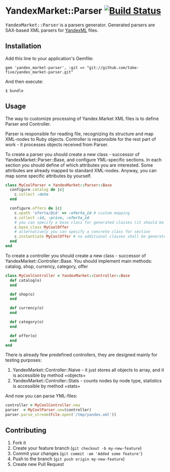 # YandexMarket::Parser [![Build Status](https://secure.travis-ci.org/take-five/yandex_market-parser.png?branch=master)](http://travis-ci.org/take-five/yandex_market-parser)

<tt>YandexMarket::Parser</tt> is a parsers generator. Generated parsers are SAX-based XML parsers for [YandexML](http://partner.market.yandex.ru/legal/tt/) files.

## Installation

Add this line to your application's Gemfile:

    gem 'yandex_market-parser', :git => "git://github.com/take-five/yandex_market-parser.git"

And then execute:

    $ bundle

## Usage

The way to customize processing of Yandex.Market XML files is to define Parser and Controller.

Parser is responsible for reading file, recognizing its structure and map XML-nodes to Ruby objects.
Controller is responsible for the rest part of work - it processes objects received from Parser.

To create a parser you should create a new class - successor of YandexMarket::Parser::Base, and configure YML-specific sections. In each section you should define of which attributes you are interested. Some attributes are already mapped to standard XML-nodes. Anyway, you can map some specific attributes by yourself.
```ruby
class MyCoolParser < YandexMarket::Parser::Base
  configure.catalog do |c|
    c.collect :date
  end

  configure.offers do |c|
    c.xpath 'oferta/@id' => :oferta_id # custom mapping
    c.collect :id, :price, :oferta_id
    # you can specify a base class for generated classes (it should be successor of YandexMarket::Model)
    c.base_class MyCoolOffer
    # alternatively you can specify a concrete class for section
    c.instantiate MyCoolOffer # no additional classes shall be generated
  end
end
```

To create a controller you should create a new class - successor of YandexMarket::Controller::Base. You should implement main methods: catalog, shop, currency, category, offer
```ruby
class MyCoolController < YandexMarket::Controller::Base
  def catalog(o)
  end

  def shop(o)
  end

  def currency(o)
  end

  def category(o)
  end

  def offer(o)
  end
end
```

There is already few predefined controllers, they are designed mainly for testing purposes:
1. YandexMarket::Controller::Naive - it just stores all objects to array, and it is accessible by method +objects+
2. YandexMarket::Controller::Stats - counts nodes by node type, statistics is accessible by method +stats+

And now you can parse YML-files:
```ruby
controller = MyCoolController.new
parser  = MyCoolParser.new(controller)
parser.parse_stream(File.open('/tmp/yandex.xml'))
```

## Contributing

1. Fork it
2. Create your feature branch (`git checkout -b my-new-feature`)
3. Commit your changes (`git commit -am 'Added some feature'`)
4. Push to the branch (`git push origin my-new-feature`)
5. Create new Pull Request
